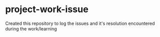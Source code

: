 # project-work-issue
Created this repository to log the issues and it's resolution encountered during the work/learning

